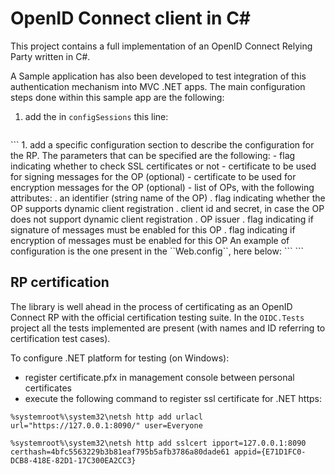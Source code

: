 OpenID Connect client in C#
===========================

This project contains a full implementation of an OpenID Connect Relying Party written in C#.

A Sample application has also been developed to test integration of this authentication mechanism into MVC .NET apps.
The main configuration steps done within this sample app are the following:

1. add the in ``configSessions`` this line:
   ```
<section name="openid.authServices" type="OpenIDClient.HttpModule.Configuration.OpenIDConfigurationSection, OpenIDClient.HttpModule" />
   ```
1. add a specific configuration section to describe the configuration for the RP.
   The parameters that can be specified are the following:
   - flag indicating whether to check SSL certificates or not
   - certificate to be used for signing messages for the OP (optional)
   - certificate to be used for encryption messages for the OP (optional)
   - list of OPs, with the following attributes:
     . an identifier (string name of the OP)
	 . flag indicating whether the OP supports dynamic client registration
	 . client id and secret, in case the OP does not support dynamic client registration
	 . OP issuer
	 . flag indicating if signature of messages must be enabled for this OP
	 . flag indicating if encryption of messages must be enabled for this OP
  An example of configuration is the one present in the ``Web.config``, here below:
  ```
<openid.authServices checkSslCertificate="false">
    <signCertificate fileName="~/App_Data/OpenID.AuthServices.RP.Sign.pfx" />
    <encCertificate fileName="~/App_Data/OpenID.AuthServices.RP.Enc.pfx" />
    <openidProviders>
      <add entityId="Google"
           selfRegistration="false"
           clientId="401966304375-rvft4r8u2gu33f8347irle15f49b03jd.apps.googleusercontent.com"
           clientSecret="rfEgTtEg1zi-WxR6bvTyvApd"
           opIssuer="https://accounts.google.com" />
      <add entityId="OP1 test InAccademia"
           selfRegistration="true"
           opIssuer="https://op1.test.inacademia.org"
           sign="true"
           encrypt="true" />
      <add entityId="Certification test suite"
           selfRegistration="true"
           opIssuer="https://localhost:8080/id/_/_/_/normal"
           sign="true"
           encrypt="true" />
    </openidProviders>
  </openid.authServices>
```

## RP certification
The library is well ahead in the process of certificating as an OpenID Connect RP with the official certification testing suite.
In the ``OIDC.Tests`` project all the tests implemented are present (with names and ID referring to certification test cases).

To configure .NET platform for testing (on Windows):
- register certificate.pfx in management console between personal certificates
- execute the following command to register ssl certificate for .NET https:
```
%systemroot%\system32\netsh http add urlacl url="https://127.0.0.1:8090/" user=Everyone

%systemroot%\system32\netsh http add sslcert ipport=127.0.0.1:8090 certhash=4bfc5563229b3b81eaf795b5afb3786a80dade61 appid={E71D1FC0-DCB8-418E-82D1-17C300EA2CC3}
```
